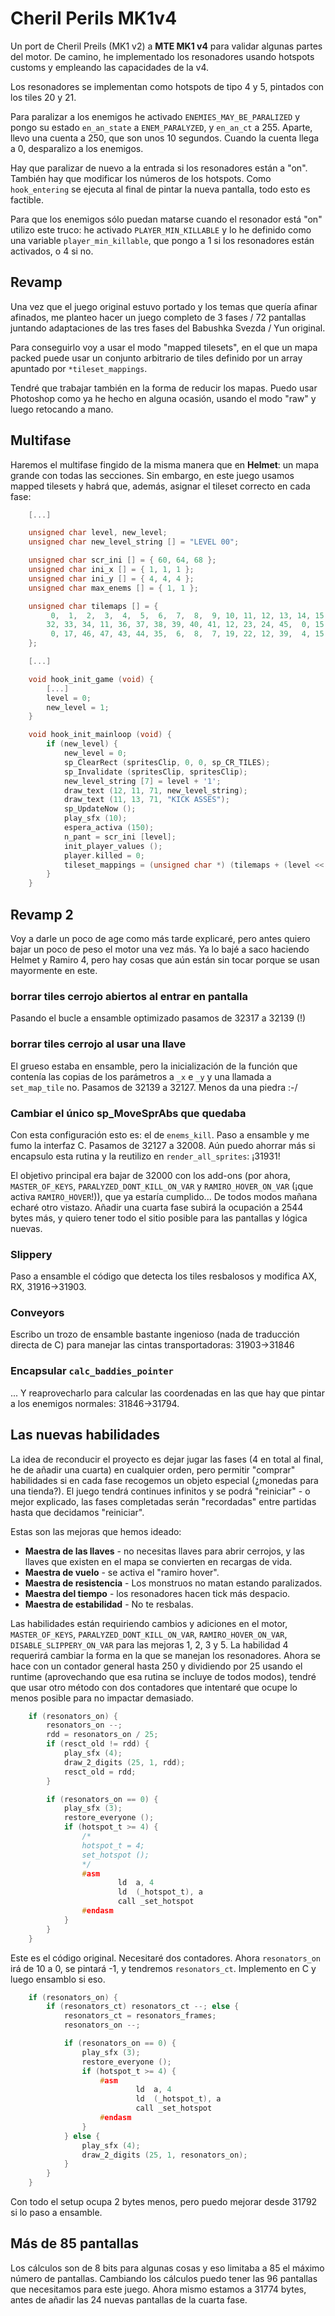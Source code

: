 # Cheril Perils MK1v4

Un port de Cheril Preils (MK1 v2) a **MTE MK1 v4** para validar algunas partes del motor. De camino, he implementado los resonadores usando hotspots customs y empleando las capacidades de la v4.

Los resonadores se implementan como hotspots de tipo 4 y 5, pintados con los tiles 20 y 21.

Para paralizar a los enemigos he activado `ENEMIES_MAY_BE_PARALIZED` y pongo su estado `en_an_state` a `ENEM_PARALYZED`, y `en_an_ct` a 255. Aparte, llevo una cuenta a 250, que son unos 10 segundos. Cuando la cuenta llega a 0, desparalizo a los enemigos.

Hay que paralizar de nuevo a la entrada si los resonadores están a "on". También hay que modificar los números de los hotspots. Como `hook_entering` se ejecuta al final de pintar la nueva pantalla, todo esto es factible.

Para que los enemigos sólo puedan matarse cuando el resonador está "on" utilizo este truco: he activado `PLAYER_MIN_KILLABLE` y lo he definido como una variable `player_min_killable`, que pongo a 1 si los resonadores están activados, o 4 si no.

## Revamp

Una vez que el juego original estuvo portado y los temas que quería afinar afinados, me planteo hacer un juego completo de 3 fases / 72 pantallas juntando adaptaciones de las tres fases del Babushka Svezda / Yun original.

Para conseguirlo voy a usar el modo "mapped tilesets", en el que un mapa packed puede usar un conjunto arbitrario de tiles definido por un array apuntado por `*tileset_mappings`.

Tendré que trabajar también en la forma de reducir los mapas. Puedo usar Photoshop como ya he hecho en alguna ocasión, usando el modo "raw" y luego retocando a mano.

## Multifase

Haremos el multifase fingido de la misma manera que en **Helmet**: un mapa grande con todas las secciones. Sin embargo, en este juego usamos mapped tilesets y habrá que, además, asignar el tileset correcto en cada fase:

```c
	[...]

	unsigned char level, new_level;
	unsigned char new_level_string [] = "LEVEL 00";

	unsigned char scr_ini [] = { 60, 64, 68 };
	unsigned char ini_x [] = { 1, 1, 1 };
	unsigned char ini_y [] = { 4, 4, 4 };
	unsigned char max_enems [] = { 1, 1 };

	unsigned char tilemaps [] = {
		 0,  1,  2,  3,  4,  5,  6,  7,  8,  9, 10, 11, 12, 13, 14, 15,
		32, 33, 34, 11, 36, 37, 38, 39, 40, 41, 12, 23, 24, 45,  0, 15,
		 0, 17, 46, 47, 43, 44, 35,  6,  8,  7, 19, 22, 12, 39,  4, 15
	};

	[...]

	void hook_init_game (void) {
		[...]
		level = 0;
		new_level = 1;
	}

	void hook_init_mainloop (void) {
		if (new_level) {
			new_level = 0;
			sp_ClearRect (spritesClip, 0, 0, sp_CR_TILES);
			sp_Invalidate (spritesClip, spritesClip);
			new_level_string [7] = level + '1';
			draw_text (12, 11, 71, new_level_string);
			draw_text (11, 13, 71, "KICK ASSES");
			sp_UpdateNow ();
			play_sfx (10);
			espera_activa (150);
			n_pant = scr_ini [level];
			init_player_values ();
			player.killed = 0; 
			tileset_mappings = (unsigned char *) (tilemaps + (level << 4));
		}
	}
```

## Revamp 2

Voy a darle un poco de age como más tarde explicaré, pero antes quiero bajar un poco de peso el motor una vez más. Ya lo bajé a saco haciendo Helmet y Ramiro 4, pero hay cosas que aún están sin tocar porque se usan mayormente en este.

### borrar tiles cerrojo abiertos al entrar en pantalla

Pasando el bucle a ensamble optimizado pasamos de 32317 a 32139 (!)

### borrar tiles cerrojo al usar una llave

El grueso estaba en ensamble, pero la inicialización de la función que contenía las copias de los parámetros a `_x` e `_y` y una llamada a `set_map_tile` no. Pasamos de 32139 a 32127. Menos da una piedra :-/

### Cambiar el único sp_MoveSprAbs que quedaba

Con esta configuración esto es: el de `enems_kill`. Paso a ensamble y me fumo la interfaz C. Pasamos de 32127 a 32008. Aún puedo ahorrar más si encapsulo esta rutina y la reutilizo en `render_all_sprites`: ¡31931!

El objetivo principal era bajar de 32000 con los add-ons (por ahora, `MASTER_OF_KEYS`, `PARALYZED_DONT_KILL_ON_VAR` y `RAMIRO_HOVER_ON_VAR` (¡que activa `RAMIRO_HOVER`!)), que ya estaría cumplido... De todos modos mañana echaré otro vistazo. Añadir una cuarta fase subirá la ocupación a 2544 bytes más, y quiero tener todo el sitio posible para las pantallas y lógica nuevas.

### Slippery

Paso a ensamble el código que detecta los tiles resbalosos y modifica AX, RX, 31916->31903.

### Conveyors

Escribo un trozo de ensamble bastante ingenioso (nada de traducción directa de C) para manejar las cintas transportadoras: 31903->31846

### Encapsular `calc_baddies_pointer`

... Y reaprovecharlo para calcular las coordenadas en las que hay que pintar a los enemigos normales: 31846->31794.

## Las nuevas habilidades

La idea de reconducir el proyecto es dejar jugar las fases (4 en total al final, he de añadir una cuarta) en cualquier orden, pero permitir "comprar" habilidades si en cada fase recogemos un objeto especial (¿monedas para una tienda?). El juego tendrá continues infinitos y se podrá "reiniciar" - o mejor explicado, las fases completadas serán "recordadas" entre partidas hasta que decidamos "reiniciar".

Estas son las mejoras que hemos ideado:

* **Maestra de las llaves** - no necesitas llaves para abrir cerrojos, y las llaves que existen en el mapa se convierten en recargas de vida.
* **Maestra de vuelo** - se activa el "ramiro hover".
* **Maestra de resistencia** - Los monstruos no matan estando paralizados.
* **Maestra del tiempo** - los resonadores hacen tick más despacio.
* **Maestra de estabilidad** - No te resbalas.

Las habilidades están requiriendo cambios y adiciones en el motor, `MASTER_OF_KEYS`, `PARALYZED_DONT_KILL_ON_VAR`, `RAMIRO_HOVER_ON_VAR`, `DISABLE_SLIPPERY_ON_VAR` para las mejoras 1, 2, 3 y 5. La habilidad 4 requerirá cambiar la forma en la que se manejan los resonadores. Ahora se hace con un contador general hasta 250 y dividiendo por 25 usando el runtime (aprovechando que esa rutina se incluye de todos modos), tendré que usar otro método con dos contadores que intentaré que ocupe lo menos posible para no impactar demasiado.

```c
	if (resonators_on) {
		resonators_on --;
		rdd = resonators_on / 25;
		if (resct_old != rdd) {
			play_sfx (4);
			draw_2_digits (25, 1, rdd);
			resct_old = rdd;
		}

		if (resonators_on == 0) {
			play_sfx (3);
			restore_everyone ();				
			if (hotspot_t >= 4) {
				/*
				hotspot_t = 4;
				set_hotspot ();
				*/
				#asm
						ld  a, 4
						ld  (_hotspot_t), a
						call _set_hotspot
				#endasm
			}
		}
	} 
```

Este es el código original. Necesitaré dos contadores. Ahora `resonators_on` irá de 10 a 0, se pintará -1, y tendremos `resonators_ct`. Implemento en C y luego ensamblo si eso.

```c
	if (resonators_on) {
		if (resonators_ct) resonators_ct --; else {
			resonators_ct = resonators_frames;
			resonators_on --;

			if (resonators_on == 0) {
				play_sfx (3);
				restore_everyone ();				
				if (hotspot_t >= 4) {			
					#asm
							ld  a, 4
							ld  (_hotspot_t), a
							call _set_hotspot
					#endasm
				}
			} else {
				play_sfx (4);
				draw_2_digits (25, 1, resonators_on);
			}
		}			
	} 
```

Con todo el setup ocupa 2 bytes menos, pero puedo mejorar desde 31792 si lo paso a ensamble.

## Más de 85 pantallas

Los cálculos son de 8 bits para algunas cosas y eso limitaba a 85 el máximo número de pantallas. Cambiando los cálculos puedo tener las 96 pantallas que necesitamos para este juego. Ahora mismo estamos a 31774 bytes, antes de añadir las 24 nuevas pantallas de la cuarta fase.

